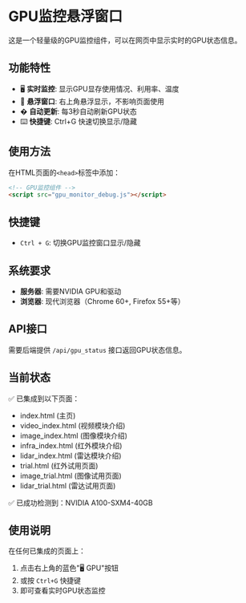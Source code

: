 # GPU监控悬浮窗口

这是一个轻量级的GPU监控组件，可以在网页中显示实时的GPU状态信息。

## 功能特性

- 🖥️ **实时监控**: 显示GPU显存使用情况、利用率、温度
- 📍 **悬浮窗口**: 右上角悬浮显示，不影响页面使用
- � **自动更新**: 每3秒自动刷新GPU状态
- ⌨️ **快捷键**: Ctrl+G 快速切换显示/隐藏

## 使用方法

在HTML页面的`<head>`标签中添加：

```html
<!-- GPU监控组件 -->
<script src="gpu_monitor_debug.js"></script>
```

## 快捷键

- `Ctrl + G`: 切换GPU监控窗口显示/隐藏

## 系统要求

- **服务器**: 需要NVIDIA GPU和驱动
- **浏览器**: 现代浏览器（Chrome 60+, Firefox 55+等）

## API接口

需要后端提供 `/api/gpu_status` 接口返回GPU状态信息。

## 当前状态

✅ 已集成到以下页面：
- index.html (主页)
- video_index.html (视频模块介绍)
- image_index.html (图像模块介绍)
- infra_index.html (红外模块介绍)
- lidar_index.html (雷达模块介绍)
- trial.html (红外试用页面)
- image_trial.html (图像试用页面)
- lidar_trial.html (雷达试用页面)

✅ 已成功检测到：NVIDIA A100-SXM4-40GB

## 使用说明

在任何已集成的页面上：
1. 点击右上角的蓝色"🖥️ GPU"按钮
2. 或按 `Ctrl+G` 快捷键
3. 即可查看实时GPU状态监控
